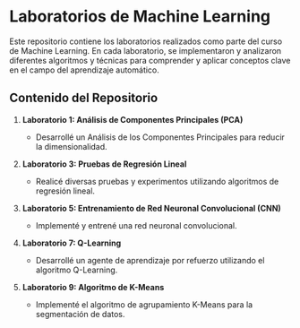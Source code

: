 # Laboratorios de Machine Learning

Este repositorio contiene los laboratorios realizados como parte del curso de Machine Learning. En cada laboratorio, se implementaron y analizaron diferentes algoritmos y técnicas para comprender y aplicar conceptos clave en el campo del aprendizaje automático.

## Contenido del Repositorio

1. **Laboratorio 1: Análisis de Componentes Principales (PCA)**
   - Desarrollé un Análisis de los Componentes Principales para reducir la dimensionalidad.

3. **Laboratorio 3: Pruebas de Regresión Lineal**
   - Realicé diversas pruebas y experimentos utilizando algoritmos de regresión lineal.

5. **Laboratorio 5: Entrenamiento de Red Neuronal Convolucional (CNN)**
   - Implementé y entrené una red neuronal convolucional.

7. **Laboratorio 7: Q-Learning**
   - Desarrollé un agente de aprendizaje por refuerzo utilizando el algoritmo Q-Learning.

9. **Laboratorio 9: Algoritmo de K-Means**
   - Implementé el algoritmo de agrupamiento K-Means para la segmentación de datos.

